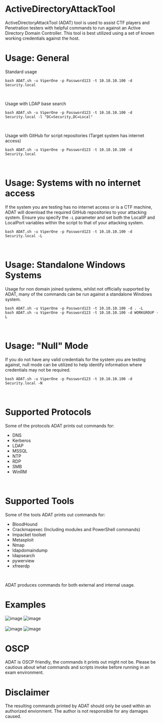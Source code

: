 # ActiveDirectoryAttackTool


ActiveDirectoryAttackTool (ADAT) tool is used to assist CTF players and Penetration testers with helpful commands to run against an Active Directory Domain Controller. This tool is best utilized using a set of known working credentials against the host.
<br/>

# Usage: General

Standard usage
```
bash ADAT.sh -u ViperOne -p Password123 -t 10.10.10.100 -d Security.local
```
<br/>

Usage with LDAP base search
```
bash ADAT.sh -u ViperOne -p Password123 -t 10.10.10.100 -d Security.local -l "DC=Security,DC=Local"
```
<br/>

Usage with GitHub for script repositories (Target system has internet access)
```
bash ADAT.sh -u ViperOne -p Password123 -t 10.10.10.100 -d Security.local
```
<br/>

# Usage: Systems with no internet access
If the system you are testing has no internet access or is a CTF machine, ADAT will download the required GitHub repositories to your attacking system. Ensure you specify the ```-L``` parameter and set both the LocalIP and LocalPort variables within the script to that of your attacking system.
```
bash ADAT.sh -u ViperOne -p Password123 -t 10.10.10.100 -d Security.local -L
```
<br/>

# Usage: Standalone Windows Systems

Usage for non domain joined systems, whilst not officially supported by ADAT, many of the commands can be run against a standalone Windows system.
```
bash ADAT.sh -u ViperOne -p Password123 -t 10.10.10.100 -d . -L
bash ADAT.sh -u ViperOne -p Password123 -t 10.10.10.100 -d WORKGROUP -L
```
<br/>

# Usage: "Null" Mode

If you do not have any valid credentials for the system you are testing against, null mode can be utilized to help identify information where credentials may not be required.
```
bash ADAT.sh -u ViperOne -p Password123 -t 10.10.10.100 -d Security.local -N
```
<br/>

# Supported Protocols
Some of the protocols ADAT prints out commands for:

- DNS
- Kerberos
- LDAP
- MSSQL
- NTP
- RDP
- SMB
- WinRM
<br/>

# Supported Tools
Some of the tools ADAT prints out commands for:

- BloodHound
- Crackmapexec (Including modules and PowerShell commands)
- Impacket toolset
- Metasploit
- Nmap
- ldapdomaindump
- ldapsearch
- pywerview
- xfreerdp
<br/>


ADAT produces commands for both external and internal usage.
<br/>


# Examples

![image](https://user-images.githubusercontent.com/68926315/174434219-1a0df5a1-4805-4712-9b3b-8f7bcd9e3996.png)
![image](https://user-images.githubusercontent.com/68926315/174434159-33cd1e39-7ffa-4ca4-821e-3c0b196312aa.png)
<br/>
<br/>
![image](https://user-images.githubusercontent.com/68926315/174434192-43a4cf19-174f-41a8-922e-a84b80fbd4a1.png)
![image](https://user-images.githubusercontent.com/68926315/174434203-25e472d5-39f4-4024-acfc-19d2a83d2ca3.png)

# OSCP

ADAT is OSCP friendly, the commands it prints out might not be. Please be cautious about what commands and scripts invoke before running in an exam environment.

# Disclaimer

The resulting commands printed by ADAT should only be used within an authorized envionment. The author is not responsible for any damages caused.
